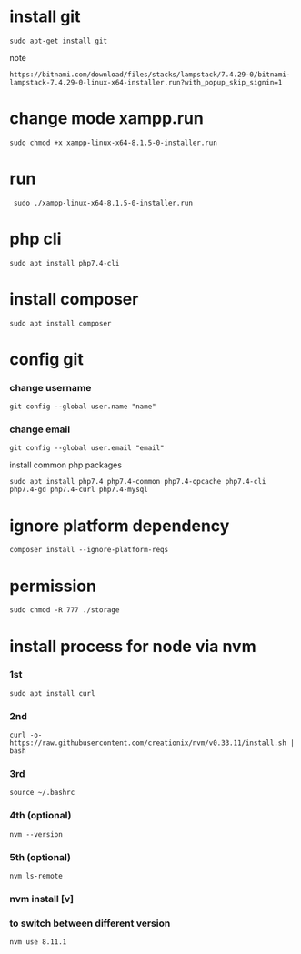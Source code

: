   # install git
    sudo apt-get install git

note

    https://bitnami.com/download/files/stacks/lampstack/7.4.29-0/bitnami-lampstack-7.4.29-0-linux-x64-installer.run?with_popup_skip_signin=1


# change mode xampp.run
   
    sudo chmod +x xampp-linux-x64-8.1.5-0-installer.run
    
# run 
     sudo ./xampp-linux-x64-8.1.5-0-installer.run
     

# php cli

    sudo apt install php7.4-cli

# install composer

    sudo apt install composer
  
 
# config git

### change username

    git config --global user.name "name"
  
### change email

    git config --global user.email "email"
  

install common php packages 

    sudo apt install php7.4 php7.4-common php7.4-opcache php7.4-cli php7.4-gd php7.4-curl php7.4-mysql
  

# ignore platform dependency
 
    composer install --ignore-platform-reqs

# permission
    sudo chmod -R 777 ./storage


# install process for node via nvm

### 1st

    sudo apt install curl


### 2nd

    curl -o- https://raw.githubusercontent.com/creationix/nvm/v0.33.11/install.sh | bash

### 3rd

    source ~/.bashrc

### 4th (optional)

    nvm --version

### 5th (optional)

    nvm ls-remote


### nvm install [v]

### to switch between different version
  
    nvm use 8.11.1

